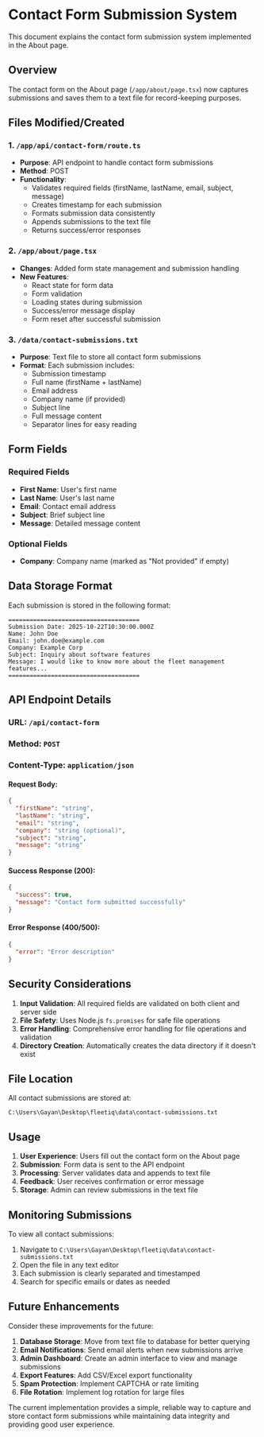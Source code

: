 # Contact Form Submission System

This document explains the contact form submission system implemented in the About page.

## Overview

The contact form on the About page (`/app/about/page.tsx`) now captures submissions and saves them to a text file for record-keeping purposes.

## Files Modified/Created

### 1. `/app/api/contact-form/route.ts`
- **Purpose**: API endpoint to handle contact form submissions
- **Method**: POST
- **Functionality**:
  - Validates required fields (firstName, lastName, email, subject, message)
  - Creates timestamp for each submission
  - Formats submission data consistently
  - Appends submissions to the text file
  - Returns success/error responses

### 2. `/app/about/page.tsx`
- **Changes**: Added form state management and submission handling
- **New Features**:
  - React state for form data
  - Form validation
  - Loading states during submission
  - Success/error message display
  - Form reset after successful submission

### 3. `/data/contact-submissions.txt`
- **Purpose**: Text file to store all contact form submissions
- **Format**: Each submission includes:
  - Submission timestamp
  - Full name (firstName + lastName)
  - Email address
  - Company name (if provided)
  - Subject line
  - Full message content
  - Separator lines for easy reading

## Form Fields

### Required Fields
- **First Name**: User's first name
- **Last Name**: User's last name
- **Email**: Contact email address
- **Subject**: Brief subject line
- **Message**: Detailed message content

### Optional Fields
- **Company**: Company name (marked as "Not provided" if empty)

## Data Storage Format

Each submission is stored in the following format:

```
=====================================
Submission Date: 2025-10-22T10:30:00.000Z
Name: John Doe
Email: john.doe@example.com
Company: Example Corp
Subject: Inquiry about software features
Message: I would like to know more about the fleet management features...
=====================================
```

## API Endpoint Details

### URL: `/api/contact-form`
### Method: `POST`
### Content-Type: `application/json`

#### Request Body:
```json
{
  "firstName": "string",
  "lastName": "string", 
  "email": "string",
  "company": "string (optional)",
  "subject": "string",
  "message": "string"
}
```

#### Success Response (200):
```json
{
  "success": true,
  "message": "Contact form submitted successfully"
}
```

#### Error Response (400/500):
```json
{
  "error": "Error description"
}
```

## Security Considerations

1. **Input Validation**: All required fields are validated on both client and server side
2. **File Safety**: Uses Node.js `fs.promises` for safe file operations
3. **Error Handling**: Comprehensive error handling for file operations and validation
4. **Directory Creation**: Automatically creates the data directory if it doesn't exist

## File Location

All contact submissions are stored at:
```
C:\Users\Gayan\Desktop\fleetiq\data\contact-submissions.txt
```

## Usage

1. **User Experience**: Users fill out the contact form on the About page
2. **Submission**: Form data is sent to the API endpoint
3. **Processing**: Server validates data and appends to text file
4. **Feedback**: User receives confirmation or error message
5. **Storage**: Admin can review submissions in the text file

## Monitoring Submissions

To view all contact submissions:

1. Navigate to `C:\Users\Gayan\Desktop\fleetiq\data\contact-submissions.txt`
2. Open the file in any text editor
3. Each submission is clearly separated and timestamped
4. Search for specific emails or dates as needed

## Future Enhancements

Consider these improvements for the future:

1. **Database Storage**: Move from text file to database for better querying
2. **Email Notifications**: Send email alerts when new submissions arrive
3. **Admin Dashboard**: Create an admin interface to view and manage submissions
4. **Export Features**: Add CSV/Excel export functionality
5. **Spam Protection**: Implement CAPTCHA or rate limiting
6. **File Rotation**: Implement log rotation for large files

The current implementation provides a simple, reliable way to capture and store contact form submissions while maintaining data integrity and providing good user experience.